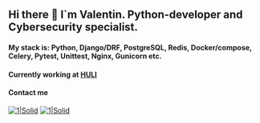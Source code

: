 ## Hi there 👋 I`m Valentin. Python-developer and Cybersecurity specialist.

#### My stack is: Python, Django/DRF, PostgreSQL, Redis, Docker/compose, Celery, Pytest, Unittest, Nginx, Gunicorn etc.
#### Currently working at [HULI](http://hu-li.com/)

#### Contact me
[![1|Solid](https://cdn1.iconfinder.com/data/icons/logotypes/32/square-linkedin-64.png)](https://www.linkedin.com/in/vborysh/)
[![1|Solid](https://cdn3.iconfinder.com/data/icons/social-icons-33/512/Telegram-64.png)](https://t.me/vbrsh)
